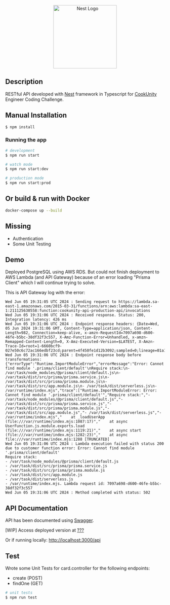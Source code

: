 <p align="center">
  <a href="http://nestjs.com/" target="blank"><img src="https://nestjs.com/img/logo-small.svg" width="200" alt="Nest Logo" /></a>
</p>

## Description

RESTful API developed with [Nest](https://github.com/nestjs/nest) framework in Typescript for [CookUnity](https://www.cookunity.com/) Engineer Coding Challenge.

## Manual Installation

```bash
$ npm install
```

### Running the app

```bash
# development
$ npm run start

# watch mode
$ npm run start:dev

# production mode
$ npm run start:prod
```

## Or build & run with Docker

```bash
docker-compose up --build
```

## Missing

- Authentication
- Some Unit Testing

## Demo

Deployed PostgreSQL using AWS RDS. But could not finish deployment to AWS Lambda (and API Gateway) because of an error loading "Prisma Client" which I will continue trying to solve.

This is API Gateway log with the error:

```
Wed Jun 05 19:31:05 UTC 2024 : Sending request to https://lambda.sa-east-1.amazonaws.com/2015-03-31/functions/arn:aws:lambda:sa-east-1:211125630558:function:cookunity-api-production-api/invocations
Wed Jun 05 19:31:06 UTC 2024 : Received response. Status: 200, Integration latency: 426 ms
Wed Jun 05 19:31:06 UTC 2024 : Endpoint response headers: {Date=Wed, 05 Jun 2024 19:31:06 GMT, Content-Type=application/json, Content-Length=982, Connection=keep-alive, x-amzn-RequestId=7097a698-d600-46fe-b5bc-38df32f3c557, X-Amz-Function-Error=Unhandled, x-amzn-Remapped-Content-Length=0, X-Amz-Executed-Version=$LATEST, X-Amzn-Trace-Id=root=1-6660bcf9-027e50c6c72ac166edbf23cd;parent=4f450fe1d12b3092;sampled=0;lineage=01a1bf8f:0}
Wed Jun 05 19:31:06 UTC 2024 : Endpoint response body before transformations: {"errorType":"Runtime.ImportModuleError","errorMessage":"Error: Cannot find module '.prisma/client/default'\nRequire stack:\n- /var/task/node_modules/@prisma/client/default.js\n- /var/task/dist/src/prisma/prisma.service.js\n- /var/task/dist/src/prisma/prisma.module.js\n- /var/task/dist/src/app.module.js\n- /var/task/dist/serverless.js\n- /var/runtime/index.mjs","trace":["Runtime.ImportModuleError: Error: Cannot find module '.prisma/client/default'","Require stack:","- /var/task/node_modules/@prisma/client/default.js","- /var/task/dist/src/prisma/prisma.service.js","- /var/task/dist/src/prisma/prisma.module.js","- /var/task/dist/src/app.module.js","- /var/task/dist/serverless.js","- /var/runtime/index.mjs","    at _loadUserApp (file:///var/runtime/index.mjs:1087:17)","    at async UserFunction.js.module.exports.load (file:///var/runtime/index.mjs:1119:21)","    at async start (file:///var/runtime/index.mjs:1282:23)","    at async file:///var/runtime/index.mjs:1288 [TRUNCATED]
Wed Jun 05 19:31:06 UTC 2024 : Lambda execution failed with status 200 due to customer function error: Error: Cannot find module '.prisma/client/default'
Require stack:
- /var/task/node_modules/@prisma/client/default.js
- /var/task/dist/src/prisma/prisma.service.js
- /var/task/dist/src/prisma/prisma.module.js
- /var/task/dist/src/app.module.js
- /var/task/dist/serverless.js
- /var/runtime/index.mjs. Lambda request id: 7097a698-d600-46fe-b5bc-38df32f3c557
Wed Jun 05 19:31:06 UTC 2024 : Method completed with status: 502
```

## API Documentation

API has been documented using [Swagger](https://swagger.io/).

[WIP] Access deployed version at [???](http://...) 

Or if running locally: [http://localhost:3000/api](http://localhost:3000/api)

## Test

Wrote some Unit Tests for card.controller for the following endpoints:

- create (POST)
- findOne (GET)

```bash
# unit tests
$ npm run test
```
